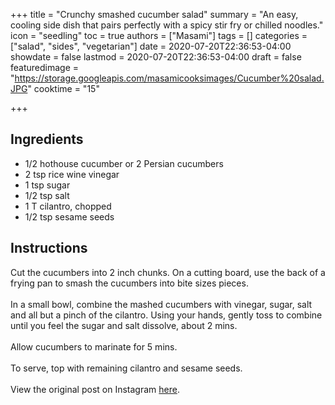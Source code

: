 +++
title = "Crunchy smashed cucumber salad"
summary = "An easy, cooling side dish that pairs perfectly with a spicy stir fry or chilled noodles."
icon = "seedling"
toc = true
authors = ["Masami"]
tags = []
categories = ["salad", "sides", "vegetarian"]
date = 2020-07-20T22:36:53-04:00
showdate = false
lastmod = 2020-07-20T22:36:53-04:00
draft = false
featuredimage = "https://storage.googleapis.com/masamicooksimages/Cucumber%20salad.JPG"
cooktime = "15"

+++

## Ingredients

- 1/2 hothouse cucumber or 2 Persian cucumbers
- 2 tsp rice wine vinegar
- 1 tsp sugar
- 1/2 tsp salt
- 1 T cilantro, chopped
- 1/2 tsp sesame seeds

## Instructions

Cut the cucumbers into 2 inch chunks. On a cutting board, use the back of a frying pan to smash the cucumbers into bite sizes pieces.\
\
In a small bowl, combine the mashed cucumbers with vinegar, sugar, salt and all but a pinch of the cilantro. Using your hands, gently toss to combine until you feel the sugar and salt dissolve, about 2 mins. \
\
Allow cucumbers to marinate for 5 mins.\
\
To serve, top with remaining cilantro and sesame seeds.\
\
View the original post on Instagram [here](https://www.instagram.com/p/CArCxCrhOOY/).
